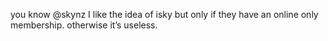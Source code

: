 <!--
id: 1673750297
link: http://kevinisom.info/post/1673750297/you-know-skynz-i-like-the-idea-of-isky-but-only
slug: you-know-skynz-i-like-the-idea-of-isky-but-only
date: Thu Nov 25 2010 12:01:08 GMT+1300 (NZDT)
raw: {"blog_name":"kevinisom","id":1673750297,"post_url":"http://kevinisom.info/post/1673750297/you-know-skynz-i-like-the-idea-of-isky-but-only","slug":"you-know-skynz-i-like-the-idea-of-isky-but-only","type":"text","date":"2010-11-24 23:01:08 GMT","timestamp":1290639668,"state":"published","format":"html","reblog_key":"g94CSyCJ","tags":[],"short_url":"http://tmblr.co/Zw68Yy1ZmsSP","highlighted":[],"feed_item":"http://twitter.com/kev_nz/statuses/7535002937991168","from_feed_id":"650289","note_count":0,"title":null,"body":"<p>you know @skynz I like the idea of isky but only if they have an online only membership. otherwise it&#8217;s useless.</p>"}
publish: 2010-11-025
tags: 
title: null
-->


you know @skynz I like the idea of isky but only if they have an online
only membership. otherwise it’s useless.


